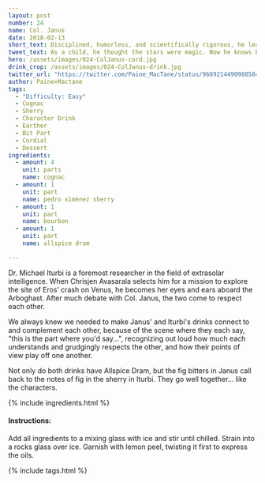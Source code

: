 ```yaml
---
layout: post
number: 24
name: Col. Janus
date: 2018-02-13
short_text: Disciplined, humorless, and scientifically rigorous, he learns to work with idealist Iturbi.
tweet_text: As a child, he thought the stars were magic. Now he knows better, and his lifetime of military service informs his scientific rigor.
hero: /assets/images/024-ColJanus-card.jpg
drink_crop: /assets/images/024-ColJanus-drink.jpg
twitter_url: "https://twitter.com/Paine_MacTane/status/960921449098858498"
author: Paine×Mactane
tags: 
  - "Difficulty: Easy"
  - Cognac
  - Sherry
  - Character Drink
  - Earther
  - Bit Part
  - Cordial
  - Dessert
ingredients:
  - amount: 4
    unit: parts
    name: cognac
  - amount: 1
    unit: part
    name: pedro ximénez sherry
  - amount: 1
    unit: part
    name: bourbon
  - amount: 1
    unit: part
    name: allspice dram

---
```


Dr. Michael Iturbi is a foremost researcher in the field of extrasolar intelligence. When Chrisjen Avasarala selects him for a mission to explore the site of Eros’ crash on Venus, he becomes her eyes and ears aboard the Arboghast. After much debate with Col. Janus, the two come to respect each other.

We always knew we needed to make Janus' and Iturbi's drinks connect to and complement each other, because of the scene where they each say, "this is the part where you'd say...", recognizing out loud how much each understands and grudgingly respects the other, and how their points of view play off one another. 

Not only do both drinks have Allspice Dram, but the fig bitters in Janus call back to the notes of fig in the sherry in Iturbi. They go well together... like the characters.

{% include ingredients.html %}

#### Instructions:

Add all ingredients to a mixing glass with ice and stir until chilled. Strain into a rocks glass over ice. Garnish with lemon peel, twisting it first to express the oils.

{% include tags.html %}
